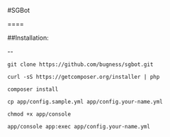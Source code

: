 #SGBot

====

##Installation:

--

```
git clone https://github.com/bugness/sgbot.git

curl -sS https://getcomposer.org/installer | php

composer install

cp app/config.sample.yml app/config.your-name.yml

chmod +x app/console

app/console app:exec app/config.your-name.yml
```
